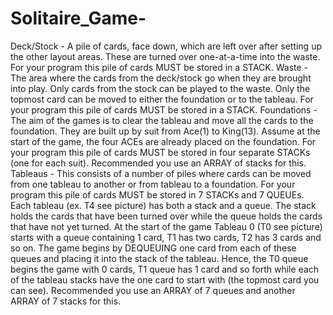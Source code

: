 # Solitaire_Game-
Deck/Stock - A pile of cards, face down, which are left over after setting up the other layout areas. These are turned over one-at-a-time into the waste. For your program this pile of cards MUST be stored in a STACK.  Waste - The area where the cards from the deck/stock go when they are brought into play. Only cards from the stock can be played to the waste. Only the topmost card can be moved to either the foundation or to the tableau. For your program this pile of cards MUST be stored in a STACK.  Foundations - The aim of the games is to clear the tableau and move all the cards to the foundation. They are built up by suit from Ace(1) to King(13). Assume at the start of the game, the four ACEs are already placed on the foundation. For your program this pile of cards MUST be stored in four separate STACKs (one for each suit). Recommended you use an ARRAY of stacks for this.   Tableaus - This consists of a number of piles where cards can be moved from one tableau to another or from tableau to a foundation. For your program this pile of cards MUST be stored in 7 STACKs and 7 QUEUEs. Each tableau (ex. T4 see picture) has both a stack and a queue. The stack holds the cards that have been turned over while the queue holds the cards that have not yet turned. At the start of the game Tableau 0 (T0 see picture) starts with a queue containing 1 card, T1 has two cards, T2 has 3 cards and so on. The game begins by DEQUEUING one card from each of these queues and placing it into the stack of the tableau. Hence, the T0 queue begins the game with 0 cards, T1 queue has 1 card and so forth while each of the tableau stacks have the one card to start with (the topmost card you can see).  Recommended you use an ARRAY of 7 queues and another ARRAY of 7 stacks for this. 
